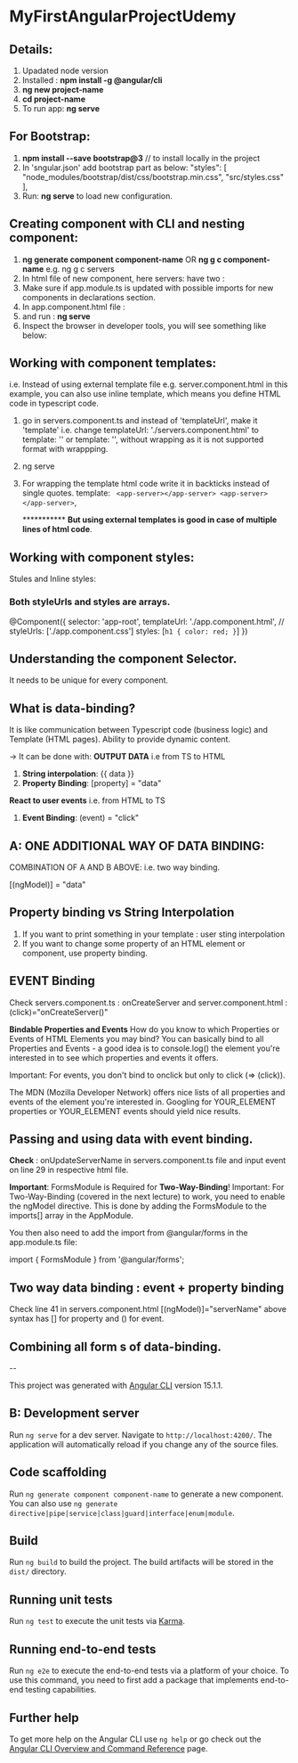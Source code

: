 # MyFirstAngularProjectUdemy

## Details:
1. Upadated node version
2. Installed : **npm install -g @angular/cli**
3. **ng new project-name**
4. **cd project-name**
5. To run app: **ng serve**
   


## For Bootstrap:
1. **npm install --save bootstrap@3**  // to install locally in the project
2. In 'sngular.json' add bootstrap part as below: 
   "styles": [
              "node_modules/bootstrap/dist/css/bootstrap.min.css",
              "src/styles.css"
            ],
3. Run: **ng serve** to load new configuration.

## Creating component with CLI and nesting component:
1. **ng generate component component-name** OR **ng g c component-name** e.g. ng g c servers
2. In html file of new component, here servers: have two : <app-server></app-server>
<app-server></app-server>
3. Make sure if app.module.ts is updated with possible imports for new components in declarations section.
4. In app.component.html file : <app-servers></app-servers>
5. and run : **ng serve**
6. Inspect the browser in developer tools, you will see something like below: 
   <app-servers>
      <app-server></app-server>
      <app-server></app-server>
   </app-servers>

## Working with component templates: 
i.e. Instead of using external template file e.g. server.component.html in this example, you can also use inline template, which means you define HTML code in typescript code.

1. go in servers.component.ts and instead of 'templateUrl', make it 'template'
   i.e. change templateUrl: './servers.component.html'
   to template: '<app-server></app-server>'
   or template: '<app-server></app-server><app-server></app-server>', without wrapping as it is not supported format with wrappping.
2. ng serve
3. For wrapping the template html code write it in backticks instead of single quotes.
   template: `
    <app-server></app-server>
    <app-server></app-server>`,

    *********** **But using external templates is good in case of multiple lines of html code**.

## Working with component styles:
Stules and Inline styles:
### Both styleUrls and styles are arrays.

@Component({
  selector: 'app-root',
  templateUrl: './app.component.html',
  // styleUrls: ['./app.component.css']
  styles: [`
  h1 {
    color: red;
  }
  `]
})


## Understanding the component Selector.
It needs to be unique for every component.

## What is data-binding?
It is like communication between Typescript code (business logic) and Template (HTML pages).
Ability to provide dynamic content.

-> It can be done with:
**OUTPUT DATA** i.e from TS to HTML
1. **String interpolation**:
   {{ data }}
2. **Property Binding**:
   [property] = "data"

**React to user events**  i.e. from HTML to TS
1. **Event Binding**:
   (event) = "click"

## A: ONE ADDITIONAL WAY OF DATA BINDING:
COMBINATION OF A AND B ABOVE:
i.e. two way binding.

[(ngModel)] = "data"


## Property binding vs String Interpolation
1. If you want to print something in your template : user sting interpolation
2. If you want to change some property of an HTML element or component, use property binding.


## EVENT Binding
Check servers.component.ts : onCreateServer
and server.component.html : (click)="onCreateServer()"

**Bindable Properties and Events**
How do you know to which Properties or Events of HTML Elements you may bind? You can basically bind to all Properties and Events - a good idea is to console.log()  the element you're interested in to see which properties and events it offers.

Important: For events, you don't bind to onclick but only to click (=> (click)).

The MDN (Mozilla Developer Network) offers nice lists of all properties and events of the element you're interested in. Googling for YOUR_ELEMENT properties  or YOUR_ELEMENT events  should yield nice results.

## Passing and using data with event binding.
**Check** : onUpdateServerName in servers.component.ts file
and input event on line 29 in respective html file.


**Important**: FormsModule is Required for **Two-Way-Binding**!
Important: For Two-Way-Binding (covered in the next lecture) to work, you need to enable the ngModel  directive. This is done by adding the FormsModule  to the imports[]  array in the AppModule.

You then also need to add the import from @angular/forms  in the app.module.ts file:

import { FormsModule } from '@angular/forms'; 


## Two way data binding : event + property binding
Check line 41 in servers.component.html
[(ngModel)]="serverName"
above syntax has [] for property and () for event.

## Combining all form s of data-binding.























--

This project was generated with [Angular CLI](https://github.com/angular/angular-cli) version 15.1.1.

## B: Development server

Run `ng serve` for a dev server. Navigate to `http://localhost:4200/`. The application will automatically reload if you change any of the source files.

## Code scaffolding

Run `ng generate component component-name` to generate a new component. You can also use `ng generate directive|pipe|service|class|guard|interface|enum|module`.

## Build

Run `ng build` to build the project. The build artifacts will be stored in the `dist/` directory.

## Running unit tests

Run `ng test` to execute the unit tests via [Karma](https://karma-runner.github.io).

## Running end-to-end tests

Run `ng e2e` to execute the end-to-end tests via a platform of your choice. To use this command, you need to first add a package that implements end-to-end testing capabilities.

## Further help

To get more help on the Angular CLI use `ng help` or go check out the [Angular CLI Overview and Command Reference](https://angular.io/cli) page.
